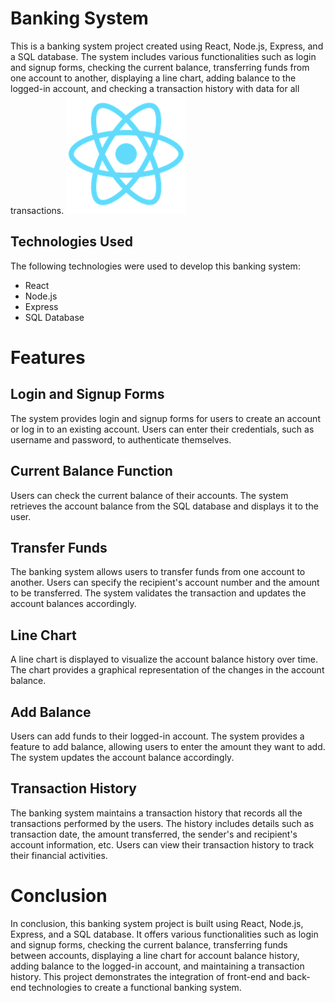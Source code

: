 # Banking System
This is a banking system project created using React, Node.js, Express, and a SQL database. The system includes various functionalities such as login and signup forms, checking the current balance, transferring funds from one account to another, displaying a line chart, adding balance to the logged-in account, and checking a transaction history with data for all transactions.
[![Swipe Gallery](public/logo192.png)](public/index.html)

## Technologies Used
The following technologies were used to develop this banking system:

* React
* Node.js
* Express
* SQL Database

# Features

## Login and Signup Forms
The system provides login and signup forms for users to create an account or log in to an existing account. Users can enter their credentials, such as username and password, to authenticate themselves.

## Current Balance Function
Users can check the current balance of their accounts. The system retrieves the account balance from the SQL database and displays it to the user.

## Transfer Funds
The banking system allows users to transfer funds from one account to another. Users can specify the recipient's account number and the amount to be transferred. The system validates the transaction and updates the account balances accordingly.

## Line Chart
A line chart is displayed to visualize the account balance history over time. The chart provides a graphical representation of the changes in the account balance.

## Add Balance
Users can add funds to their logged-in account. The system provides a feature to add balance, allowing users to enter the amount they want to add. The system updates the account balance accordingly.

## Transaction History
The banking system maintains a transaction history that records all the transactions performed by the users. The history includes details such as transaction date, the amount transferred, the sender's and recipient's account information, etc. Users can view their transaction history to track their financial activities.

# Conclusion
In conclusion, this banking system project is built using React, Node.js, Express, and a SQL database. It offers various functionalities such as login and signup forms, checking the current balance, transferring funds between accounts, displaying a line chart for account balance history, adding balance to the logged-in account, and maintaining a transaction history. This project demonstrates the integration of front-end and back-end technologies to create a functional banking system. 
